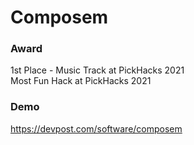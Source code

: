 # Composem

### Award
1st Place - Music Track at PickHacks 2021<br/>
Most Fun Hack at PickHacks 2021

### Demo
https://devpost.com/software/composem
